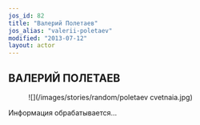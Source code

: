 ```yaml
---
jos_id: 82
title: "Валерий Полетаев"
jos_alias: "valerii-poletaev"
modified: "2013-07-12"
layout: actor
---
```


## ВАЛЕРИЙ ПОЛЕТАЕВ

<figure>
![](/images/stories/random/poletaev cvetnaia.jpg)
</figure>

Информация обрабатывается…

